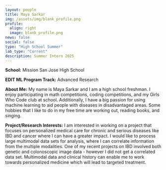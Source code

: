 ```yaml
---
layout: people
title: Maya Sarkar
img: /assets/img/blank_profile.png
profile:
  align: right
  image: blank_profile.png
news: false
social: false
type: "High School Summer"
lab_type: "Current"
description: Summer Intern 2025
---
```


**School:** Mission San Jose High School

**EDIT ML Program Track:**
Advanced Research

**About Me:**
My name is Maya Sarkar and I am a high school freshman. I enjoy participating in math competitions, coding competitions, and my Girls Who Code club at school. Additionally, I have a big passion for using machine learning to aid people with diseases in disadvantaged areas. Some hobbies that I like to do in my free time are working out, reading books, and singing.

**Project/Research Interests:**
I am interested in working on a project that focuses on personalized medical care for chronic and serious diseases like IBD and cancer where I can have a greater impact. I would like to process large multimodal data sets for analysis, where I can correlate information from the multiple modalities. One of my recent projects on IBD involved both genetic and colonoscopic image data - however I did not get a correlated data set. Multimodal data and clinical history can enable me to work towards personalized medicine which will lead to targeted treatment.
    